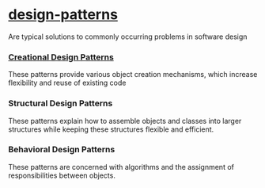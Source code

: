 # [design-patterns](https://refactoring.guru/)
Are typical solutions to commonly occurring problems in software design

### [Creational Design Patterns](https://github.com/ScornfulBirch/design-patterns/tree/master/src/creational#creational-design-patterns)
These patterns provide various object creation mechanisms, which increase flexibility and reuse of existing code

### Structural Design Patterns
These patterns explain how to assemble objects and classes into larger structures while keeping these structures flexible and efficient.

### Behavioral Design Patterns
These patterns are concerned with algorithms and the assignment of responsibilities between objects.
